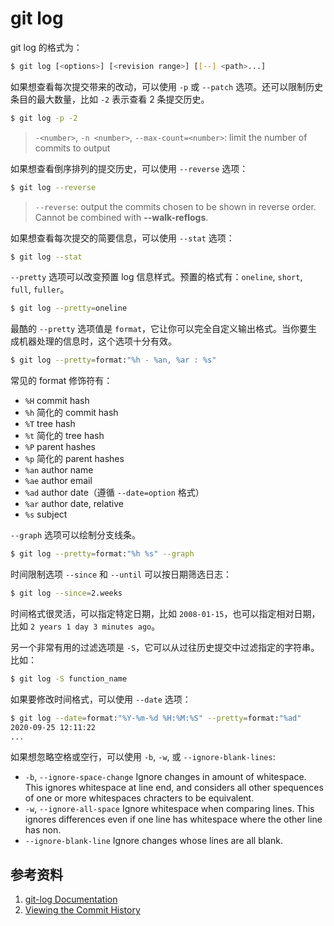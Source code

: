 # git log

git log 的格式为：

```sh
$ git log [<options>] [<revision range>] [[--] <path>...]
```

如果想查看每次提交带来的改动，可以使用 `-p` 或 `--patch` 选项。还可以限制历史条目的最大数量，比如 `-2` 表示查看 2 条提交历史。

```sh
$ git log -p -2
```

> `-<number>`, `-n <number>`, `--max-count=<number>`: limit the number of commits to output

如果想查看倒序排列的提交历史，可以使用 `--reverse` 选项：

```sh
$ git log --reverse
```

> `--reverse`: output the commits chosen to be shown in reverse order. Cannot be combined with **--walk-reflogs**.

如果想查看每次提交的简要信息，可以使用 `--stat` 选项：

```sh
$ git log --stat
```

`--pretty` 选项可以改变预置 log 信息样式。预置的格式有：`oneline`, `short`, `full`, `fuller`。

```sh
$ git log --pretty=oneline
```

最酷的 `--pretty` 选项值是 `format`，它让你可以完全自定义输出格式。当你要生成机器处理的信息时，这个选项十分有效。

```sh
$ git log --pretty=format:"%h - %an, %ar : %s"
```

常见的 format 修饰符有：

- `%H` commit hash
- `%h` 简化的 commit hash
- `%T` tree hash
- `%t` 简化的 tree hash
- `%P` parent hashes
- `%p` 简化的 parent hashes
- `%an` author name
- `%ae` author email
- `%ad` author date（遵循 `--date=option` 格式）
- `%ar` author date, relative
- `%s` subject

`--graph` 选项可以绘制分支线条。

```sh
$ git log --pretty=format:"%h %s" --graph
```

时间限制选项 `--since` 和 `--until` 可以按日期筛选日志：

```sh
$ git log --since=2.weeks
```

时间格式很灵活，可以指定特定日期，比如 `2008-01-15`，也可以指定相对日期，比如 `2 years 1 day 3 minutes ago`。

另一个非常有用的过滤选项是 `-S`，它可以从过往历史提交中过滤指定的字符串。比如：

```sh
$ git log -S function_name
```

如果要修改时间格式，可以使用 `--date` 选项：

```sh
$ git log --date=format:"%Y-%m-%d %H:%M:%S" --pretty=format:"%ad"
2020-09-25 12:11:22
...
```

如果想忽略空格或空行，可以使用 `-b`, `-w`, 或 `--ignore-blank-lines`:

- `-b`, `--ignore-space-change` Ignore changes in amount of whitespace. This ignores whitespace at line end, and considers all other spequences of one or more whitespaces chracters to be equivalent.
- `-w`, `--ignore-all-space` Ignore whitespace when comparing lines. This ignores differences even if one line has whitespace where the other line has non.
- `--ignore-blank-line` Ignore changes whose lines are all blank.

## 参考资料

1. [git-log Documentation](https://www.git-scm.com/docs/git-log)
1. [Viewing the Commit History](https://www.git-scm.com/book/en/v2/Git-Basics-Viewing-the-Commit-History)
